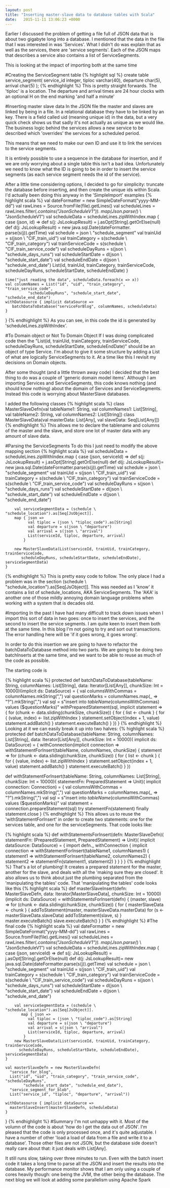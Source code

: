```yaml
---
layout: post
title: "Inserting master-slave data to database tables with Scala"
date:   2015-11-11 13:06:23 +0000
---
```

Earlier I discussed the problem of getting a file full of JSON data that is about two gigabyte long into a database. I mentioned that the data in the file that I was
interested in was 'Services'. What I didn't do was explain that as well as the services, there are 'service segments'. Each of the JSON maps that describes a service
also contains a list of ServiceSegments. 

This is looking at the impact of importing both at the same time

#Creating the ServiceSegment table
 {% highlight sql %}
 create table service_segment(
   service_id integer,
   tiploc varchar(40),
   departure char(5),
   arrival char(5)
 );
{% endhighlight %}
This is pretty straight forwards. The 'tiploc' is a location. The departure and arrival times are 24 hour clocks with an optional H on the end marking 'and half a minute'

#Inserting master slave data
In the JSON file the master and slaves are linked by being in a file. In a relational database they have to be linked by an key. 
There is a field called uid (meaning unique id) in the data, but a very quick check shows us that sadly it's not actually as unique as we would like.
The business logic behind the services allows a new service to be described which 'overrides' the services for a scheduled period. 

This means that we need to make our own ID and use it to link the services to the service segments.

It is entirely possible to use a sequence in the database for insertion, and if we are only worrying about a single table this isn't a bad idea. Unfortunately 
we need to know what the ID is going to be in order to insert the service segments (as each service segment needs the id of the service). 

After a little time considering options, I decided to go for simplicity: truncate the database before inserting, and then create the unique ids within Scala. I'd actually
been doing this anyway in the 'SimpleImport' examples 
{% highlight scala %}
    val dateFormatter = new SimpleDateFormat("yyyy-MM-dd")
    val rawLines = Source.fromFile(file).getLines()
    val scheduleLines = rawLines.filter(_.contains("JsonScheduleV1")).
          map(Json.parse(_) \ "JsonScheduleV1")
    val scheduleData = scheduleLines.zipWithIndex.map {
      case (json, id) =>
        def s(j: JsLookupResult) = j.asOpt[String].getOrElse(null)
        def d(j: JsLookupResult) = new java.sql.Date(dateFormatter.
             parse(s(j)).getTime)
        val schedule = json \ "schedule_segment"
        val trainUid = s(json \ "CIF_train_uid")
        val trainCategory = s(schedule \ "CIF_train_category")
        val trainServiceCode = s(schedule \ "CIF_train_service_code")
        val scheduleDayRuns = s(json \ "schedule_days_runs")
        val scheduleStartDate = d(json \ "schedule_start_date")
        val scheduleEndDate = d(json \ "schedule_end_date")
        List(id, trainUid, trainCategory, trainServiceCode, 
              scheduleDayRuns, scheduleStartDate, scheduleEndDate)
    }

    time("just reading the data", scheduleData.foreach(x => x))
    val columnNames = List("id", "uid", "train_category", "train_service_code",
              "scheduleDayRuns", "schedule_start_date", "schedule_end_date")
    withDatasource { implicit dataSource =>
       batchDataToDatabase("serviceForBlog", columnNames, scheduleData)
    }
  }
{% endhighlight %}
As you can see, in this code the id is generated by 'scheduleLines.zipWithIndex'. 
  
#To Domain object or Not To Domain Object
If I was  doing complicated code then the "List(id, trainUid, trainCategory, trainServiceCode, scheduleDayRuns, scheduleStartDate, scheduleEndDate)" should be an 
object of type Service. I'm about to give it some structure by adding a List of what are logically ServiceSegments to it. At a time like this I revisit my
decisions on Domain objects. 

After some thought (and a little thrown away code) I decided that the best thing to do was a couple of 'generic domain model items'. Although I am importing Services
and ServiceSegments, this code knows nothing (and should know nothing) about the domain of Services and ServiceSegments. Instead this code is worrying about MasterSlave databases.

I added the following classes
{% highlight scala %}
class MasterSlaveDefn(val tableName1: String, val columnNames1: List[String],
                      val tableName2: String, val columnNames2: List[String])
class MasterSlaveData(val masterData: List[Any], val slaveData: Seq[List[Any]])
{% endhighlight %}
This allows me to declare the tablename and columns of the master and the slave, and store one lot of master data with any amount of slave data.  
 
#Parsing the ServiceSegments
To do this I just need to modify the above mapping section
{% highlight scala %}
 val scheduleData = scheduleLines.zipWithIndex.map {
      case (json, serviceId) =>
        def s(j: JsLookupResult) = j.asOpt[String].getOrElse(null)
        def d(j: JsLookupResult)= new java.sql.Date(dateFormatter.parse(s(j)).getTime)
        val schedule = json \ "schedule_segment"
        val trainUid = s(json \ "CIF_train_uid")
        val trainCategory = s(schedule \ "CIF_train_category")
        val trainServiceCode = s(schedule \ "CIF_train_service_code")
        val scheduleDayRuns = s(json \ "schedule_days_runs")
        val scheduleStartDate = d(json \ "schedule_start_date")
        val scheduleEndDate = d(json \ "schedule_end_date")

        val serviceSegmentData = (schedule \ "schedule_location").as[Seq[JsObject]].
        map { json =>
	          val tiploc = (json \ "tiploc_code").as[String]
	          val departure = s(json \ "departure")
	          val arrival = s(json \ "arrival")
	          List(serviceId, tiploc, departure, arrival)
	        }

        new MasterSlaveData(List(serviceId, trainUid, trainCategory, trainServiceCode, 
           scheduleDayRuns, scheduleStartDate, scheduleEndDate), serviceSegmentData)
    }
{% endhighlight %}
This is pretty easy code to follow. The only place I had a problem was in the section (schedule \ "schedule_location").as[Seq[JsObject]]. This was needed as I 'know' it contains a 
list of schedule_locations, AKA ServiceSegments. The 'AKA' is another one of those mildly annoying domain language problems when working with a system that is decades old.


#Importing
In the past I have had many difficult to track down issues when I import this sort of data in two goes: once to insert the services, and the second
to insert the service segments. I am quite keen to insert them both at the same time. In this blog I'm not going to try and sort out transactions. The error handling
here will be 'if it goes wrong, it goes wrong'. 

In order to do this insertion we are going to have to refactor the batchDataToDatabase method into two parts. We are going to be doing two batchInserts at the same time, and
we want to be able to reuse as much of the code as possible.

The starting code is 

{% highlight scala %}
  protected def batchDataToDatabase(tableName: String, columnNames: List[String], 
      data: Iterator[List[Any]], chunkSize: Int = 10000)(implicit ds: DataSource) = {
    val columnsWithCommas = columnNames.mkString(",")
    val questionMarks = columnNames.map(_ => "?").mkString(",")
    val sql = s"insert into $tableName ($columnsWithCommas) values ($questionMarks)"
    withPreparedStatement(sql, implicit statement => {
      for (chunk <- data.sliding(chunkSize, chunkSize)) {
        for { list <- chunk } {
          for { (value, index) <- list.zipWithIndex }
            statement.setObject(index + 1, value)
          statement.addBatch()
        }
        statement.executeBatch()
      }
    })
  }
  {% endhighlight %}
  Looking at it we can easily break it up into two halves:
  {% highlight scala %}
    protected def batchDataToDatabase(tableName: String, columnNames: List[String], 
         data: Iterator[List[Any]], chunkSize: Int = 10000)(
         implicit ds: DataSource) = {
    withConnection(implicit connection =>
      withStatementForInsert(tableName, columnNames, chunkSize) { 
	      statement =>
	        for (chunk <- data.sliding(chunkSize, chunkSize)) {
	          for { list <- chunk } {
	            for { (value, index) <- list.zipWithIndex }
	              statement.setObject(index + 1, value)
	            statement.addBatch()
	          }
	          statement.executeBatch()
	        }
	      })
      
  def withStatementForInsert(tableName: String, columnNames: List[String], 
                               chunkSize: Int = 10000)(
                               statementFn: PreparedStatement => Unit)(
                               implicit connection: Connection) = {
    val columnsWithCommas = columnNames.mkString(",")
    val questionMarks = columnNames.map(_ => "?").mkString(",")
    val sql = s"insert into $tableName ($columnsWithCommas) values ($questionMarks)"
    val statement = connection.prepareStatement(sql)
    try statementFn(statement) finally statement.close
  }
{% endhighlight %}
This allows us to reuse the 'withStatementForInsert' in order to create two statements: one for the services table, and one for the serviceSegments. That code looks like: 

{% highlight scala %}
  def withStatementsForInsert(defn: MasterSlaveDefn)(
    statementFn: (PreparedStatement, PreparedStatement) => Unit)(
                 implicit dataSource: DataSource) = {
    import defn._
    withConnection { implicit connection =>
      withStatementForInsert(tableName1, columnNames1) { statement1 =>
        withStatementForInsert(tableName2, columnNames2) { statement2 =>
          statementFn(statement1, statement2)
        }
      }
    }
  }
{% endhighlight %}
That's a lot of plumbing! It creates a prepared statement for the master, another for the slave, and deals with all the 'making sure they are closed'. It also allows us to think about
just the plumbing separated from the 'manipulating the tables' code. That 'manipulating the tables' code looks like this
{% highlight scala %}
  def masterSlaveInsert(defn: MasterSlaveDefn, data: Iterator[MasterSlaveData], 
                        chunkSize: Int = 10000)(implicit ds: DataSource) =
    withStatementsForInsert(defn) { (master, slave) =>
      for (chunk <- data.sliding(chunkSize, chunkSize)) {
        for { masterSlaveData <- chunk } {
          addToStatement(master, masterSlaveData.masterData)
          for (s <- masterSlaveData.slaveData)
            addToStatement(slave, s)
        }
        master.executeBatch()
        slave.executeBatch()
      }
    }
{% endhighlight %}
#The final code
{% highlight scala %}
    val dateFormatter = new SimpleDateFormat("yyyy-MM-dd")
    val rawLines = Source.fromFile(file).getLines()
    val scheduleLines = rawLines.filter(_.contains("JsonScheduleV1")).
       map(Json.parse(_) \ "JsonScheduleV1")
    val scheduleData = scheduleLines.zipWithIndex.map {
      case (json, serviceId) =>
        def s(j: JsLookupResult) = j.asOpt[String].getOrElse(null)
        def d(j: JsLookupResult)= new java.sql.Date(dateFormatter.parse(s(j)).getTime)
        val schedule = json \ "schedule_segment"
        val trainUid = s(json \ "CIF_train_uid")
        val trainCategory = s(schedule \ "CIF_train_category")
        val trainServiceCode = s(schedule \ "CIF_train_service_code")
        val scheduleDayRuns = s(json \ "schedule_days_runs")
        val scheduleStartDate = d(json \ "schedule_start_date")
        val scheduleEndDate = d(json \ "schedule_end_date")

        val serviceSegmentData = (schedule \ "schedule_location").as[Seq[JsObject]].
           map { json =>
	          val tiploc = (json \ "tiploc_code").as[String]
	          val departure = s(json \ "departure")
	          val arrival = s(json \ "arrival")
	          List(serviceId, tiploc, departure, arrival)
	        }
        new MasterSlaveData(List(serviceId, trainUid, trainCategory, trainServiceCode,
          scheduleDayRuns, scheduleStartDate, scheduleEndDate), serviceSegmentData)
    }

    val masterSlaveDefn = new MasterSlaveDefn(
      "service_for_blog",
      List("id", "uid", "train_category", "train_service_code", "scheduleDayRuns", 
            "schedule_start_date", "schedule_end_date"),
      "service_segment_for_blob",
      List("service_id", "tiploc", "departure", "arrival"))

    withDatasource { implicit dataSource =>
      masterSlaveInsert(masterSlaveDefn, scheduleData)
    }
  }
{% endhighlight %}
#Summary
I'm not unhappy with it. Most of the volumn of the code is about 'how do I get the data out of JSON'. I'm pleased that the code is only processed once, and it's quite adjustable. I have a number
of other 'load a load of data from a file and write it to a database'. Those other files are not JSON, but the database side doesn't really care about that: it just deals with List[Any].

It still runs slow, taking over three minutes to run.  Even with the batch insert code it takes a long time to parse all the JSON and insert the results into the database. My performance monitor shows that I am only using a couple of cores 
heavily though: one being the JVM, the other being the database. The  next blog we will look at adding some parallelism using Apache Spark
